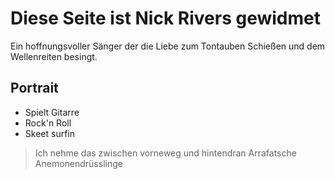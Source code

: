 # Diese Seite ist Nick Rivers gewidmet

Ein hoffnungsvoller Sänger der die Liebe zum Tontauben Schießen und dem Wellenreiten besingt.

## Portrait
* Spielt Gitarre
* Rock'n Roll
* Skeet surfin

> Ich nehme das zwischen vorneweg und hintendran
> Arrafatsche Anemonendrüsslinge